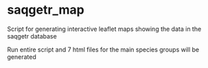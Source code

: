# saqgetr_map
Script for generating interactive leaflet maps showing the data in the saqgetr database

Run entire script and 7 html files for the main species groups will be generated
